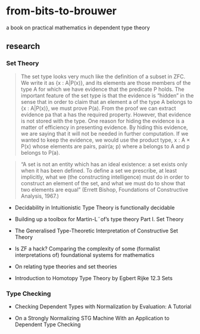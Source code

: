 # from-bits-to-brouwer
a book on practical mathematics in dependent type theory

## research

### Set Theory

> The set type looks very much like the definition of a subset in ZFC. We write it as
> {x : A|P(x)}, and its elements are those members of the type A for which we have evidence that
> the predicate P holds. The important feature of the set type is that the evidence is “hidden” in the
> sense that in order to claim that an element a of the type A belongs to {x : A|P(x)}, we must prove
> P(a). From the proof we can extract evidence pa that a has the required property. However, that
> evidence is not stored with the type. One reason for hiding the evidence is a matter of efficiency
> in presenting evidence. By hiding this evidence, we are saying that it will not be needed in further
> computation. If we wanted to keep the evidence, we would use the product type, x : A × P(x)
> whose elements are pairs, pair(a; p) where a belongs to A and p belongs to P(a).

> “A set is not an entity which has an ideal existence: a set exists only when
> it has been defined. To define a set we prescribe, at least implicitly, what we
> (the constructing intelligence) must do in order to construct an element of the
> set, and what we must do to show that two elements are equal” (Errett Bishop,
> Foundations of Constructive Analysis, 1967.)

* Decidability in Intuitionistic Type Theory is functionally decidable

* Building up a toolbox for Martin-L¨of’s type theory Part I. Set Theory

* The Generalised Type-Theoretic Interpretation of Constructive Set Theory

* Is ZF a hack? Comparing the complexity of some (formalist interpretations of) foundational systems for mathematics

* On relating type theories and set theories

* Introduction to Homotopy Type Theory by Egbert Rĳke 12.3 Sets

### Type Checking

* Checking Dependent Types with Normalization by Evaluation: A Tutorial

* On a Strongly Normalizing STG Machine With an Application to Dependent Type Checking
